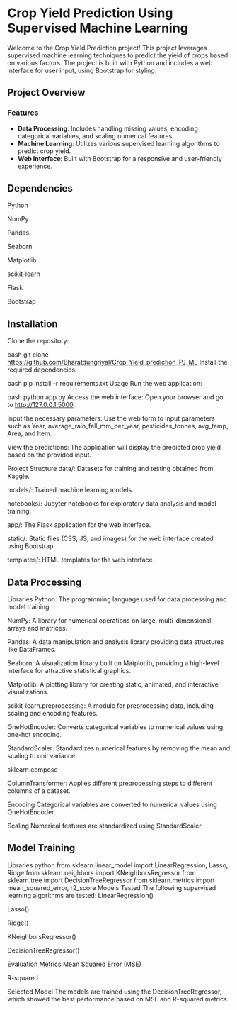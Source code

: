 # Crop Yield Prediction Using Supervised Machine Learning

Welcome to the Crop Yield Prediction project! This project leverages supervised machine learning techniques to predict the yield of crops based on various factors. The project is built with Python and includes a web interface for user input, using Bootstrap for styling.

## Project Overview

### **Features**

- **Data Processing**: Includes handling missing values, encoding categorical variables, and scaling numerical features.
- **Machine Learning**: Utilizes various supervised learning algorithms to predict crop yield.
- **Web Interface**: Built with Bootstrap for a responsive and user-friendly experience.

## Dependencies
Python

NumPy

Pandas

Seaborn

Matplotlib

scikit-learn

Flask

Bootstrap

## Installation
Clone the repository:

bash
git clone https://github.com/Bharatdungriyal/Crop_Yield_prediction_PJ_ML
Install the required dependencies:

bash
pip install -r requirements.txt
Usage
Run the web application:

bash
python app.py
Access the web interface: Open your browser and go to http://127.0.0.1:5000.

Input the necessary parameters: Use the web form to input parameters such as Year, average_rain_fall_mm_per_year, pesticides_tonnes, avg_temp, Area, and Item.

View the predictions: The application will display the predicted crop yield based on the provided input.

Project Structure
data/: Datasets for training and testing obtained from Kaggle.

models/: Trained machine learning models.

notebooks/: Jupyter notebooks for exploratory data analysis and model training.

app/: The Flask application for the web interface.

static/: Static files (CSS, JS, and images) for the web interface created using Bootstrap.

templates/: HTML templates for the web interface.

## Data Processing
Libraries
Python: The programming language used for data processing and model training.

NumPy: A library for numerical operations on large, multi-dimensional arrays and matrices.

Pandas: A data manipulation and analysis library providing data structures like DataFrames.

Seaborn: A visualization library built on Matplotlib, providing a high-level interface for attractive statistical graphics.

Matplotlib: A plotting library for creating static, animated, and interactive visualizations.

scikit-learn.preprocessing: A module for preprocessing data, including scaling and encoding features.

OneHotEncoder: Converts categorical variables to numerical values using one-hot encoding.

StandardScaler: Standardizes numerical features by removing the mean and scaling to unit variance.

sklearn.compose

ColumnTransformer: Applies different preprocessing steps to different columns of a dataset.

Encoding
Categorical variables are converted to numerical values using OneHotEncoder.

Scaling
Numerical features are standardized using StandardScaler.





## Model Training
Libraries
python
from sklearn.linear_model import LinearRegression, Lasso, Ridge
from sklearn.neighbors import KNeighborsRegressor
from sklearn.tree import DecisionTreeRegressor
from sklearn.metrics import mean_squared_error, r2_score
Models Tested
The following supervised learning algorithms are tested:
LinearRegression()

Lasso()

Ridge()

KNeighborsRegressor()

DecisionTreeRegressor()

Evaluation Metrics
Mean Squared Error (MSE)

R-squared

Selected Model
The models are trained using the DecisionTreeRegressor, which showed the best performance based on MSE and R-squared metrics.
